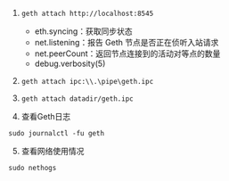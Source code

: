 1. `geth attach http://localhost:8545`
   - eth.syncing：获取同步状态
   - net.listening：报告 Geth 节点是否正在侦听入站请求
   - net.peerCount：返回节点连接到的活动对等点的数量
   - debug.verbosity(5)
2. `geth attach ipc:\\.\pipe\geth.ipc`

3. `geth attach datadir/geth.ipc`

4. 查看Geth日志
```shell
sudo journalctl -fu geth
```

5. 查看网络使用情况
```shell
sudo nethogs
```